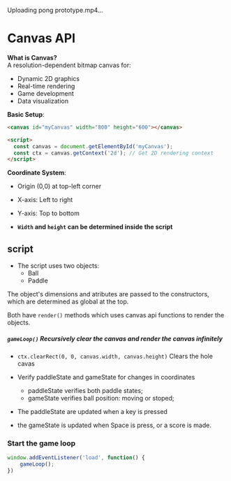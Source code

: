 

Uploading pong prototype.mp4…



# Canvas API

**What is Canvas?**  
A resolution-dependent bitmap canvas for:
- Dynamic 2D graphics
- Real-time rendering
- Game development
- Data visualization

**Basic Setup**:
```html
<canvas id="myCanvas" width="800" height="600"></canvas>

<script>
  const canvas = document.getElementById('myCanvas');
  const ctx = canvas.getContext('2d'); // Get 2D rendering context
</script>
```

**Coordinate System**:
- Origin (0,0) at top-left corner
- X-axis: Left to right
- Y-axis: Top to bottom


- **`Width` and `height` can be determined inside the script**


## script

- The script uses two objects:
	- Ball
	- Paddle


The object's dimensions and atributes are passed to the constructors, which are determined as global at the top.

Both have `render()` methods which uses canvas api functions to render the objects.

##### **`gameLoop()` Recursively clear the canvas and render the canvas infinitely**

- `ctx.clearRect(0, 0, canvas.width, canvas.height)`
	Clears the hole cavas

- Verify paddleState and gameState for changes in coordinates
	- paddleState verifies both paddle states;
	- gameState verifies ball position: moving or stoped;

- The paddleState are updated when a key is pressed
- the gameState is updated when Space is press, or a score is made.


### Start the game loop
```js
window.addEventListener('load', function() {
    gameLoop();
})
```

